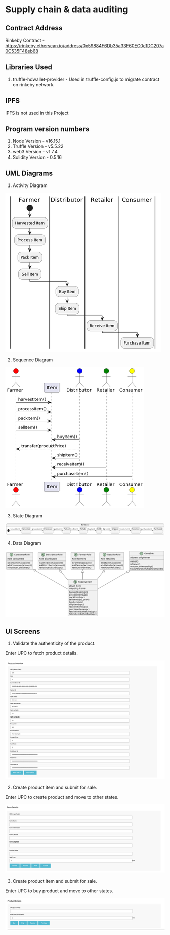 # Supply chain & data auditing

## Contract Address

Rinkeby Contract - https://rinkeby.etherscan.io/address/0x59884F6Db35a33F60EC0c1DC207a0C535F48eb68

## Libraries Used

1. truffle-hdwallet-provider - Used in truffle-config.js to migrate contract on rinkeby network.

## IPFS

IPFS is not used in this Project

## Program version numbers

1. Node Version - v16.15.1
2. Truffle Version - v5.5.22
3. web3 Version - v1.7.4
4. Solidity Version - 0.5.16

## UML Diagrams

1. Activity Diagram

![Activity Diagram](images/ActivityDiagram.png)

2. Sequence Diagram

![Sequence Diagram](images/SequenceDiagram.png)

3. State Diagram 

![State Diagram](images/StateDiagram.png)

4. Data Diagram

![Data Diagram](images/DataDiagram.png)

## UI Screens

1. Validate the authenticity of the product.

Enter UPC to fetch product details.

![Get Item Image](images/ValidateProduct.png)

2. Create product item and submit for sale.

Enter UPC to create product and move to other states.

![Get Item Image](images/CreateProduct.png)

3. Create product item and submit for sale.

Enter UPC to buy product and move to other states.

![Get Item Image](images/BuyProduct.png)
